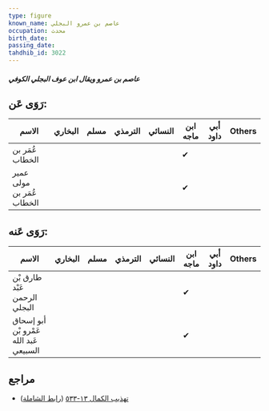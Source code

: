 ```yaml
---
type: figure
known_name: عاصم بن عمرو البجلي
occupation: محدث
birth_date:
passing_date:
tahdhib_id: 3022
---
```

##### عاصم بن عمرو ويقال ابن عوف البجلي الكوفي

## رَوَى عَن:
| الاسم                     | البخاري | مسلم | الترمذي | النسائي | ابن ماجه | أبي داود | Others |
| ------------------------- | ------- | ---- | ------- | ------- | -------- | -------- | ------ |
| عُمَر بن الخطاب           |         |      |         |         | ✔        |          |        |
| عمير مولى عُمَر بن الخطاب |         |      |         |         | ✔        |          |        |
## رَوَى عَنه:
| الاسم                                  | البخاري | مسلم | الترمذي | النسائي | ابن ماجه | أبي داود | Others |
| -------------------------------------- | ------- | ---- | ------- | ------- | -------- | -------- | ------ |
| طارق بْن عَبْد الرحمن البجلي           |         |      |         |         | ✔        |          |        |
| أبو إسحاق عَمْرو بْن عَبد الله السبيعي |         |      |         |         | ✔        |          |        |
## مراجع
- [تهذيب الكمال ١٣-٥٣٣](obsidian://open?vault=Tahdhib-al-Kamal&file=Figures/٣٠٢٢-عاصم%20بن%20عمرو%20ويقال%20ابن%20عوف%20البجلي%20الكوفي) ([رابط الشاملة](https://shamela.ws/book/3722/6914))